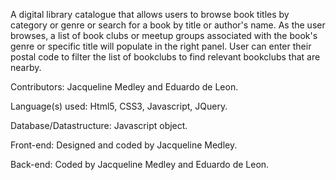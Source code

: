 A digital library catalogue that allows users to browse book titles by category or genre or search for a book by title or author's name. As the user browses, a list of book clubs or meetup groups associated with the book's genre or specific title will populate in the right panel. User can enter their postal code to filter the list of bookclubs to find relevant bookclubs that are nearby.

Contributors: Jacqueline Medley and Eduardo de Leon.

Language(s) used: Html5, CSS3, Javascript, JQuery.

Database/Datastructure: Javascript object.

Front-end: Designed and coded by Jacqueline Medley.

Back-end: Coded by Jacqueline Medley and Eduardo de Leon.
